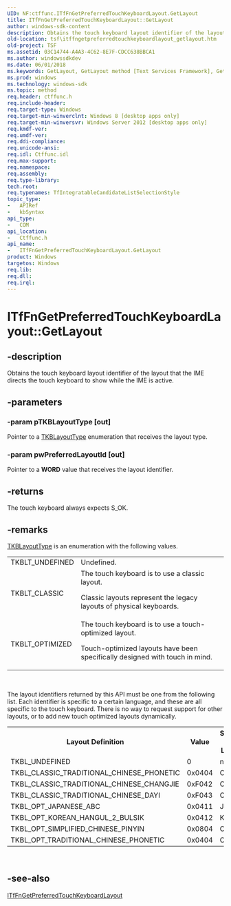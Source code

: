 ```yaml
---
UID: NF:ctffunc.ITfFnGetPreferredTouchKeyboardLayout.GetLayout
title: ITfFnGetPreferredTouchKeyboardLayout::GetLayout
author: windows-sdk-content
description: Obtains the touch keyboard layout identifier of the layout that the IME directs the touch keyboard to show while the IME is active.
old-location: tsf\itffngetpreferredtouchkeyboardlayout_getlayout.htm
old-project: TSF
ms.assetid: 03C14744-A4A3-4C62-8E7F-CDCC638BBCA1
ms.author: windowssdkdev
ms.date: 06/01/2018
ms.keywords: GetLayout, GetLayout method [Text Services Framework], GetLayout method [Text Services Framework],ITfFnGetPreferredTouchKeyboardLayout interface, ITfFnGetPreferredTouchKeyboardLayout interface [Text Services Framework],GetLayout method, ITfFnGetPreferredTouchKeyboardLayout.GetLayout, ITfFnGetPreferredTouchKeyboardLayout::GetLayout, ctffunc/ITfFnGetPreferredTouchKeyboardLayout::GetLayout, tsf.itffngetpreferredtouchkeyboardlayout_getlayout
ms.prod: windows
ms.technology: windows-sdk
ms.topic: method
req.header: ctffunc.h
req.include-header: 
req.target-type: Windows
req.target-min-winverclnt: Windows 8 [desktop apps only]
req.target-min-winversvr: Windows Server 2012 [desktop apps only]
req.kmdf-ver: 
req.umdf-ver: 
req.ddi-compliance: 
req.unicode-ansi: 
req.idl: Ctffunc.idl
req.max-support: 
req.namespace: 
req.assembly: 
req.type-library: 
tech.root: 
req.typenames: TfIntegratableCandidateListSelectionStyle
topic_type:
-	APIRef
-	kbSyntax
api_type:
-	COM
api_location:
-	Ctffunc.h
api_name:
-	ITfFnGetPreferredTouchKeyboardLayout.GetLayout
product: Windows
targetos: Windows
req.lib: 
req.dll: 
req.irql: 
---
```


# ITfFnGetPreferredTouchKeyboardLayout::GetLayout


## -description


Obtains the touch keyboard layout identifier of the layout that the IME directs the touch keyboard to show while the IME is active.


## -parameters




### -param pTKBLayoutType [out]

Pointer to a <a href="https://msdn.microsoft.com/65C46775-9D4D-4C80-A5F0-6713C805053D">TKBLayoutType</a> enumeration that receives the layout type.


### -param pwPreferredLayoutId [out]

Pointer to a <b>WORD</b> value that receives the layout identifier.


## -returns



The touch keyboard always expects S_OK.




## -remarks




<a href="https://msdn.microsoft.com/65C46775-9D4D-4C80-A5F0-6713C805053D">TKBLayoutType</a> is an enumeration with the following values.

<table>
<tr>
<td>TKBLT_UNDEFINED</td>
<td>Undefined.</td>
</tr>
<tr>
<td>TKBLT_CLASSIC</td>
<td>
The touch keyboard is to use a classic layout.

Classic layouts represent the legacy layouts of physical keyboards.

</td>
</tr>
<tr>
<td>TKBLT_OPTIMIZED</td>
<td>
The touch keyboard is to use a touch-optimized layout.

Touch-optimized layouts have been specifically designed with touch in mind.

</td>
</tr>
</table>
 

The layout identifiers returned by this API must be one from the following list.
Each identifier is specific to a certain language, and these are all specific to the touch keyboard.
There is no way to request support for other layouts, or to add new touch optimized layouts dynamically.

<table>
<tr>
<th>Layout Definition                                                                                    </th>
<th>Value</th>
<th>Supported Input Language</th>
</tr>
<tr>
<td>TKBL_UNDEFINED</td>
<td>0</td>
<td>n/a</td>
</tr>
<tr>
<td>TKBL_CLASSIC_TRADITIONAL_CHINESE_PHONETIC</td>
<td>0x0404</td>
<td>CHT</td>
</tr>
<tr>
<td>TKBL_CLASSIC_TRADITIONAL_CHINESE_CHANGJIE</td>
<td>0xF042</td>
<td>CHT</td>
</tr>
<tr>
<td>TKBL_CLASSIC_TRADITIONAL_CHINESE_DAYI</td>
<td>0xF043</td>
<td>CHT</td>
</tr>
<tr>
<td>TKBL_OPT_JAPANESE_ABC</td>
<td>0x0411</td>
<td>JPN</td>
</tr>
<tr>
<td>TKBL_OPT_KOREAN_HANGUL_2_BULSIK</td>
<td>0x0412</td>
<td>KOR</td>
</tr>
<tr>
<td>TKBL_OPT_SIMPLIFIED_CHINESE_PINYIN</td>
<td>0x0804</td>
<td>CHS</td>
</tr>
<tr>
<td>TKBL_OPT_TRADITIONAL_CHINESE_PHONETIC</td>
<td>0x0404</td>
<td>CHT</td>
</tr>
</table>
 




## -see-also




<a href="https://msdn.microsoft.com/1BC4A446-AEDC-44AA-9BD7-786917AD2556">ITfFnGetPreferredTouchKeyboardLayout</a>
 

 

